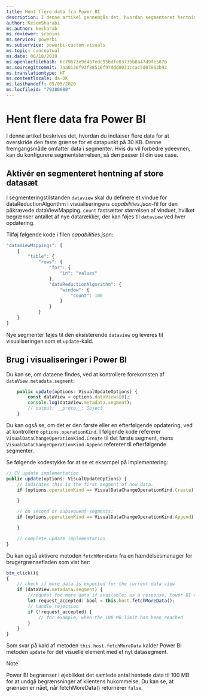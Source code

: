 ```yaml
---
title: Hent flere data fra Power BI
description: I denne artikel gennemgås det, hvordan segmenteret hentning af store datasæt for Power BI-visualiseringer aktiveres.
author: KesemSharabi
ms.author: kesharab
ms.reviewer: sranins
ms.service: powerbi
ms.subservice: powerbi-custom-visuals
ms.topic: conceptual
ms.date: 06/18/2019
ms.openlocfilehash: 6c79673e9d4b7edc95bdfe0373bb8a47d9fe587b
ms.sourcegitcommit: 7aa0136f93f88516f97ddd8031ccac5d07863b92
ms.translationtype: HT
ms.contentlocale: da-DK
ms.lasthandoff: 05/05/2020
ms.locfileid: "79380680"
---
```

# <a name="fetch-more-data-from-power-bi"></a>Hent flere data fra Power BI

I denne artikel beskrives det, hvordan du indlæser flere data for at overskride den faste grænse for et datapunkt på 30 KB. Denne fremgangsmåde omfatter data i segmenter. Hvis du vil forbedre ydeevnen, kan du konfigurere segmentstørrelsen, så den passer til din use case.  

## <a name="enable-a-segmented-fetch-of-large-datasets"></a>Aktivér en segmenteret hentning af store datasæt

I segmenteringstilstanden `dataview` skal du definere et vindue for dataReductionAlgorithm i visualiseringens *capabilities.json*-fil for den påkrævede dataViewMapping. `count` fastsætter størrelsen af vinduet, hvilket begrænser antallet af nye datarækker, der kan føjes til `dataview` ved hver opdatering.

Tilføj følgende kode i filen *capabilities.json*:

```typescript
"dataViewMappings": [
    {
        "table": {
            "rows": {
                "for": {
                    "in": "values"
                },
                "dataReductionAlgorithm": {
                    "window": {
                        "count": 100
                    }
                }
            }
    }
]
```

Nye segmenter føjes til den eksisterende `dataview` og leveres til visualiseringen som et `update`-kald.

## <a name="usage-in-the-power-bi-visual"></a>Brug i visualiseringer i Power BI

Du kan se, om dataene findes, ved at kontrollere forekomsten af `dataView.metadata.segment`:

```typescript
    public update(options: VisualUpdateOptions) {
        const dataView = options.dataViews[0];
        console.log(dataView.metadata.segment);
        // output: __proto__: Object
    }
```

Du kan også se, om det er den første eller en efterfølgende opdatering, ved at kontrollere `options.operationKind`. I følgende kode refererer `VisualDataChangeOperationKind.Create` til det første segment, mens `VisualDataChangeOperationKind.Append` refererer til efterfølgende segmenter.

Se følgende kodestykke for at se et eksempel på implementering:

```typescript
// CV update implementation
public update(options: VisualUpdateOptions) {
    // indicates this is the first segment of new data.
    if (options.operationKind == VisualDataChangeOperationKind.Create) {

    }

    // on second or subsequent segments:
    if (options.operationKind == VisualDataChangeOperationKind.Append) {

    }

    // complete update implementation
}
```

Du kan også aktivere metoden `fetchMoreData` fra en hændelsesmanager for brugergrænsefladen som vist her:

```typescript
btn_click(){
{
    // check if more data is expected for the current data view
    if (dataView.metadata.segment) {
        //request for more data if available; as a response, Power BI will call update method
        let request_accepted: bool = this.host.fetchMoreData();
        // handle rejection
        if (!request_accepted) {
            // for example, when the 100 MB limit has been reached
        }
    }
}
```

Som svar på kald af metoden `this.host.fetchMoreData` kalder Power BI metoden `update` for det visuelle element med et nyt datasegment.

> [!NOTE]
> Power BI begrænser i øjeblikket det samlede antal hentede data til 100 MB for at undgå begrænsninger af klientens hukommelse. Du kan se, at grænsen er nået, når fetchMoreData() returnerer `false`.
